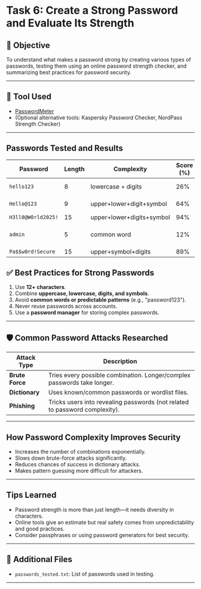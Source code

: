# Task 6: Create a Strong Password and Evaluate Its Strength

## 🎯 Objective
To understand what makes a password strong by creating various types of passwords, testing them using an online password strength checker, and summarizing best practices for password security.

---

## 🔧 Tool Used
- [PasswordMeter](https://www.passwordmeter.com/)
- (Optional alternative tools: Kaspersky Password Checker, NordPass Strength Checker)

---

## Passwords Tested and Results

| Password          | Length | Complexity              | Score (%) | Feedback from Tool |
|-------------------|--------|--------------------------|-----------|---------------------|
| `hello123`        | 8      | lowercase + digits       | 26%       | Too short, weak     |
| `Hello@123`       | 9      | upper+lower+digit+symbol | 64%       | Moderate strength   |
| `H3ll0@W0rld2025!`| 15     | upper+lower+digits+symbol| 94%       | Strong              |
| `admin`           | 5      | common word              | 12%       | Very weak, common   |
| `Pa$$w0rd!Secure` | 15     | upper+symbol+digits      | 89%       | Strong              |




## ✅ Best Practices for Strong Passwords

1. Use **12+ characters**.
2. Combine **uppercase, lowercase, digits, and symbols**.
3. Avoid **common words or predictable patterns** (e.g., "password123").
4. Never reuse passwords across accounts.
5. Use a **password manager** for storing complex passwords.

---

## 🛡️ Common Password Attacks Researched

| Attack Type      | Description                                                                 |
|------------------|-----------------------------------------------------------------------------|
| **Brute Force**  | Tries every possible combination. Longer/complex passwords take longer.     |
| **Dictionary**   | Uses known/common passwords or wordlist files.                              |
| **Phishing**     | Tricks users into revealing passwords (not related to password complexity). |

---

## How Password Complexity Improves Security

- Increases the number of combinations exponentially.
- Slows down brute-force attacks significantly.
- Reduces chances of success in dictionary attacks.
- Makes pattern guessing more difficult for attackers.

---

## Tips Learned

- Password strength is more than just length—it needs diversity in characters.
- Online tools give an estimate but real safety comes from unpredictability and good practices.
- Consider passphrases or using password generators for best security.

---

## 📎 Additional Files

- `passwords_tested.txt`: List of passwords used in testing.

---

